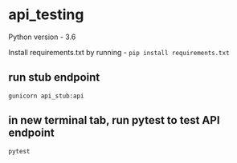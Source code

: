 # api_testing

Python version - 3.6

Install requirements.txt by running - 
`pip install requirements.txt`

## run stub endpoint
`gunicorn api_stub:api`

## in new terminal tab, run pytest to test API endpoint
`pytest`
